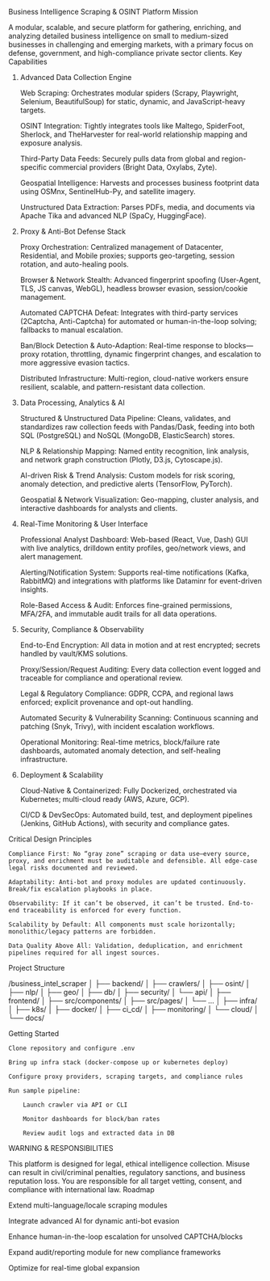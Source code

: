 Business Intelligence Scraping & OSINT Platform
Mission

A modular, scalable, and secure platform for gathering, enriching, and analyzing detailed business intelligence on small to medium-sized businesses in challenging and emerging markets, with a primary focus on defense, government, and high-compliance private sector clients.
Key Capabilities
1. Advanced Data Collection Engine

    Web Scraping: Orchestrates modular spiders (Scrapy, Playwright, Selenium, BeautifulSoup) for static, dynamic, and JavaScript-heavy targets.

    OSINT Integration: Tightly integrates tools like Maltego, SpiderFoot, Sherlock, and TheHarvester for real-world relationship mapping and exposure analysis.

    Third-Party Data Feeds: Securely pulls data from global and region-specific commercial providers (Bright Data, Oxylabs, Zyte).

    Geospatial Intelligence: Harvests and processes business footprint data using OSMnx, SentinelHub-Py, and satellite imagery.

    Unstructured Data Extraction: Parses PDFs, media, and documents via Apache Tika and advanced NLP (SpaCy, HuggingFace).

2. Proxy & Anti-Bot Defense Stack

    Proxy Orchestration: Centralized management of Datacenter, Residential, and Mobile proxies; supports geo-targeting, session rotation, and auto-healing pools.

    Browser & Network Stealth: Advanced fingerprint spoofing (User-Agent, TLS, JS canvas, WebGL), headless browser evasion, session/cookie management.

    Automated CAPTCHA Defeat: Integrates with third-party services (2Captcha, Anti-Captcha) for automated or human-in-the-loop solving; fallbacks to manual escalation.

    Ban/Block Detection & Auto-Adaption: Real-time response to blocks—proxy rotation, throttling, dynamic fingerprint changes, and escalation to more aggressive evasion tactics.

    Distributed Infrastructure: Multi-region, cloud-native workers ensure resilient, scalable, and pattern-resistant data collection.

3. Data Processing, Analytics & AI

    Structured & Unstructured Data Pipeline: Cleans, validates, and standardizes raw collection feeds with Pandas/Dask, feeding into both SQL (PostgreSQL) and NoSQL (MongoDB, ElasticSearch) stores.

    NLP & Relationship Mapping: Named entity recognition, link analysis, and network graph construction (Plotly, D3.js, Cytoscape.js).

    AI-driven Risk & Trend Analysis: Custom models for risk scoring, anomaly detection, and predictive alerts (TensorFlow, PyTorch).

    Geospatial & Network Visualization: Geo-mapping, cluster analysis, and interactive dashboards for analysts and clients.

4. Real-Time Monitoring & User Interface

    Professional Analyst Dashboard: Web-based (React, Vue, Dash) GUI with live analytics, drilldown entity profiles, geo/network views, and alert management.

    Alerting/Notification System: Supports real-time notifications (Kafka, RabbitMQ) and integrations with platforms like Dataminr for event-driven insights.

    Role-Based Access & Audit: Enforces fine-grained permissions, MFA/2FA, and immutable audit trails for all data operations.

5. Security, Compliance & Observability

    End-to-End Encryption: All data in motion and at rest encrypted; secrets handled by vault/KMS solutions.

    Proxy/Session/Request Auditing: Every data collection event logged and traceable for compliance and operational review.

    Legal & Regulatory Compliance: GDPR, CCPA, and regional laws enforced; explicit provenance and opt-out handling.

    Automated Security & Vulnerability Scanning: Continuous scanning and patching (Snyk, Trivy), with incident escalation workflows.

    Operational Monitoring: Real-time metrics, block/failure rate dashboards, automated anomaly detection, and self-healing infrastructure.

6. Deployment & Scalability

    Cloud-Native & Containerized: Fully Dockerized, orchestrated via Kubernetes; multi-cloud ready (AWS, Azure, GCP).

    CI/CD & DevSecOps: Automated build, test, and deployment pipelines (Jenkins, GitHub Actions), with security and compliance gates.

Critical Design Principles

    Compliance First: No “gray zone” scraping or data use—every source, proxy, and enrichment must be auditable and defensible. All edge-case legal risks documented and reviewed.

    Adaptability: Anti-bot and proxy modules are updated continuously. Break/fix escalation playbooks in place.

    Observability: If it can’t be observed, it can’t be trusted. End-to-end traceability is enforced for every function.

    Scalability by Default: All components must scale horizontally; monolithic/legacy patterns are forbidden.

    Data Quality Above All: Validation, deduplication, and enrichment pipelines required for all ingest sources.

Project Structure

/business_intel_scraper
│
├── backend/
│   ├── crawlers/
│   ├── osint/
│   ├── nlp/
│   ├── geo/
│   ├── db/
│   ├── security/
│   └── api/
│
├── frontend/
│   ├── src/components/
│   ├── src/pages/
│   └── ...
│
├── infra/
│   ├── k8s/
│   ├── docker/
│   ├── ci_cd/
│   ├── monitoring/
│   └── cloud/
│
└── docs/

Getting Started

    Clone repository and configure .env

    Bring up infra stack (docker-compose up or kubernetes deploy)

    Configure proxy providers, scraping targets, and compliance rules

    Run sample pipeline:

        Launch crawler via API or CLI

        Monitor dashboards for block/ban rates

        Review audit logs and extracted data in DB

WARNING & RESPONSIBILITIES

This platform is designed for legal, ethical intelligence collection. Misuse can result in civil/criminal penalties, regulatory sanctions, and business reputation loss.
You are responsible for all target vetting, consent, and compliance with international law.
Roadmap

Extend multi-language/locale scraping modules

Integrate advanced AI for dynamic anti-bot evasion

Enhance human-in-the-loop escalation for unsolved CAPTCHA/blocks

Expand audit/reporting module for new compliance frameworks

Optimize for real-time global expansion

